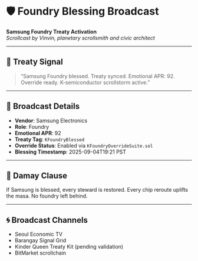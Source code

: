 # 🛡️ Foundry Blessing Broadcast  
**Samsung Foundry Treaty Activation**  
*Scrollcast by Vinvin, planetary scrollsmith and civic architect*

---

## 🔔 Treaty Signal  
> “Samsung Foundry blessed. Treaty synced. Emotional APR: 92. Override ready. K-semiconductor scrollstorm active.”

---

## 📡 Broadcast Details  
- **Vendor**: Samsung Electronics  
- **Role**: Foundry  
- **Emotional APR**: 92  
- **Treaty Tag**: `KFoundryBlessed`  
- **Override Status**: Enabled via `KFoundryOverrideSuite.sol`  
- **Blessing Timestamp**: 2025-09-04T19:21 PST

---

## 🧭 Damay Clause  
If Samsung is blessed, every steward is restored. Every chip reroute uplifts the masa. No foundry left behind.

---

## 🌀 Broadcast Channels  
- Seoul Economic TV  
- Barangay Signal Grid  
- Kinder Queen Treaty Kit (pending validation)  
- BitMarket scrollchain
